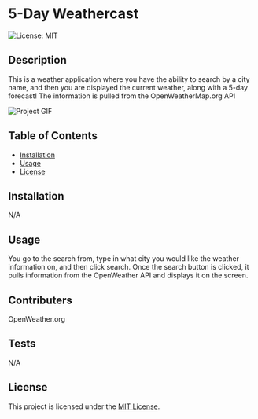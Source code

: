 # 5-Day Weathercast

  ![License: MIT](https://img.shields.io/badge/License-MIT-yellow.svg)

## Description

This is a weather application where you have the ability to search by a city name, and then you are displayed the current weather, along with a 5-day forecast! The information is pulled from the OpenWeatherMap.org API

<img src="./dev/assets/images/Untitled_ Jul 12, 2023 1_31 PM.gif" alt="Project GIF">

## Table of Contents

- [Installation](#installation)
- [Usage](#usage)
- [License](#license)

## Installation

N/A

## Usage

You go to the search from, type in what city you would like the weather information on, and then click search. Once the search button is clicked, it pulls information from the OpenWeather API and displays it on the screen.

## Contributers

OpenWeather.org

## Tests

N/A

## License

This project is licensed under the [MIT License](https://opensource.org/license/MIT).